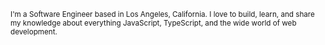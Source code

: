 <sup>I'm a Software Engineer based in Los Angeles, California. I love to build, learn, and share my knowledge about everything JavaScript, TypeScript, and the wide world of web development.</sup>

